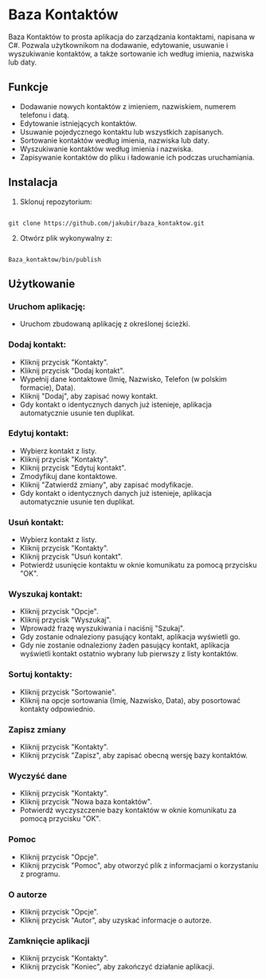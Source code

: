 # Baza Kontaktów

Baza Kontaktów to prosta aplikacja do zarządzania kontaktami, napisana w C#. Pozwala użytkownikom na dodawanie, edytowanie, usuwanie i wyszukiwanie kontaktów, a także sortowanie ich według imienia, nazwiska lub daty.

## Funkcje

- Dodawanie nowych kontaktów z imieniem, nazwiskiem, numerem telefonu i datą.
- Edytowanie istniejących kontaktów.
- Usuwanie pojedycznego kontaktu lub wszystkich zapisanych.
- Sortowanie kontaktów według imienia, nazwiska lub daty.
- Wyszukiwanie kontaktów według imienia i nazwiska.
- Zapisywanie kontaktów do pliku i ładowanie ich podczas uruchamiania.

## Instalacja

1. Sklonuj repozytorium:
 ```

 git clone https://github.com/jakubir/baza_kontaktow.git

 ```
   
2. Otwórz plik wykonywalny z:
```

Baza_kontaktow/bin/publish

```

## Użytkowanie

### Uruchom aplikację:
- Uruchom zbudowaną aplikację z określonej ścieżki.

### Dodaj kontakt:
- Kliknij przycisk "Kontakty".
- Kliknij przycisk "Dodaj kontakt".
- Wypełnij dane kontaktowe (Imię, Nazwisko, Telefon (w polskim formacie), Data).
- Kliknij "Dodaj", aby zapisać nowy kontakt.
- Gdy kontakt o identycznych danych już istenieje, aplikacja automatycznie usunie ten duplikat.

### Edytuj kontakt:
- Wybierz kontakt z listy.
- Kliknij przycisk "Kontakty".
- Kliknij przycisk "Edytuj kontakt".
- Zmodyfikuj dane kontaktowe.
- Kliknij "Zatwierdź zmiany", aby zapisać modyfikacje.
- Gdy kontakt o identycznych danych już istenieje, aplikacja automatycznie usunie ten duplikat.

### Usuń kontakt:
- Wybierz kontakt z listy.
- Kliknij przycisk "Kontakty".
- Kliknij przycisk "Usuń kontakt".
- Potwierdź usunięcie kontaktu w oknie komunikatu za pomocą przycisku "OK".

### Wyszukaj kontakt:
- Kliknij przycisk "Opcje".
- Kliknij przycisk "Wyszukaj".
- Wprowadź frazę wyszukiwania i naciśnij "Szukaj".
- Gdy zostanie odnaleziony pasujący kontakt, aplikacja wyświetli go.
- Gdy nie zostanie odnaleziony żaden pasujący kontakt, aplikacja wyświetli kontakt ostatnio wybrany lub pierwszy z listy kontaktów.

### Sortuj kontakty:
- Kliknij przycisk "Sortowanie".
- Kliknij na opcje sortowania (Imię, Nazwisko, Data), aby posortować kontakty odpowiednio.

### Zapisz zmiany
- Kliknij przycisk "Kontakty".
- Kliknij przycisk "Zapisz", aby zapisać obecną wersję bazy kontaktów.

### Wyczyść dane
- Kliknij przycisk "Kontakty".
- Kliknij przycisk "Nowa baza kontaktów".
- Potwierdź wyczyszczenie bazy kontaktów w oknie komunikatu za pomocą przycisku "OK".

### Pomoc
- Kliknij przycisk "Opcje".
- Kliknij przycisk "Pomoc", aby otworzyć plik z informacjami o korzystaniu z programu.
 
### O autorze
- Kliknij przycisk "Opcje".
- Kliknij przycisk "Autor", aby uzyskać informacje o autorze.

### Zamknięcie aplikacji
- Kliknij przycisk "Kontakty".
- Kliknij przycisk "Koniec", aby zakończyć działanie aplikacji.

